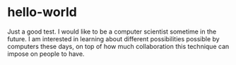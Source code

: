 # hello-world
Just a good test.
I would like to be a computer scientist sometime in the future. I am interested in learning about different possibilities possible by computers these days, on top of how much collaboration this technique can impose on people to have.
